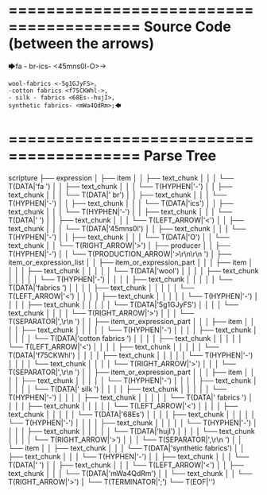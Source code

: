 ========================================
Source Code (between the arrows)
========================================

🡆fa - br-ics- <45mns0l-O>->

    wool-fabrics <-5g1GJyFS>,
    -cotton fabrics <f75CKWhl->,
    - silk - fabrics <68Es--hujI>,
    synthetic fabrics- <mWa4QdRm>;🡄

========================================
Parse Tree
========================================

scripture
├── expression
│   ├── item
│   │   ├── text_chunk
│   │   │   └── T(DATA|'fa ')
│   │   ├── text_chunk
│   │   │   └── T(HYPHEN|'-')
│   │   ├── text_chunk
│   │   │   └── T(DATA|' br')
│   │   ├── text_chunk
│   │   │   └── T(HYPHEN|'-')
│   │   ├── text_chunk
│   │   │   └── T(DATA|'ics')
│   │   ├── text_chunk
│   │   │   └── T(HYPHEN|'-')
│   │   ├── text_chunk
│   │   │   └── T(DATA|' ')
│   │   ├── text_chunk
│   │   │   └── T(LEFT_ARROW|'<')
│   │   ├── text_chunk
│   │   │   └── T(DATA|'45mns0l')
│   │   ├── text_chunk
│   │   │   └── T(HYPHEN|'-')
│   │   ├── text_chunk
│   │   │   └── T(DATA|'O')
│   │   └── text_chunk
│   │       └── T(RIGHT_ARROW|'>')
│   ├── producer
│   │   ├── T(HYPHEN|'-')
│   │   └── T(PRODUCTION_ARROW|'>\r\n\r\n    ')
│   ├── item_or_expression_list
│   │   ├── item_or_expression_part
│   │   │   ├── item
│   │   │   │   ├── text_chunk
│   │   │   │   │   └── T(DATA|'wool')
│   │   │   │   ├── text_chunk
│   │   │   │   │   └── T(HYPHEN|'-')
│   │   │   │   ├── text_chunk
│   │   │   │   │   └── T(DATA|'fabrics ')
│   │   │   │   ├── text_chunk
│   │   │   │   │   └── T(LEFT_ARROW|'<')
│   │   │   │   ├── text_chunk
│   │   │   │   │   └── T(HYPHEN|'-')
│   │   │   │   ├── text_chunk
│   │   │   │   │   └── T(DATA|'5g1GJyFS')
│   │   │   │   └── text_chunk
│   │   │   │       └── T(RIGHT_ARROW|'>')
│   │   │   └── T(SEPARATOR|',\r\n    ')
│   │   ├── item_or_expression_part
│   │   │   ├── item
│   │   │   │   ├── text_chunk
│   │   │   │   │   └── T(HYPHEN|'-')
│   │   │   │   ├── text_chunk
│   │   │   │   │   └── T(DATA|'cotton fabrics ')
│   │   │   │   ├── text_chunk
│   │   │   │   │   └── T(LEFT_ARROW|'<')
│   │   │   │   ├── text_chunk
│   │   │   │   │   └── T(DATA|'f75CKWhl')
│   │   │   │   ├── text_chunk
│   │   │   │   │   └── T(HYPHEN|'-')
│   │   │   │   └── text_chunk
│   │   │   │       └── T(RIGHT_ARROW|'>')
│   │   │   └── T(SEPARATOR|',\r\n    ')
│   │   ├── item_or_expression_part
│   │   │   ├── item
│   │   │   │   ├── text_chunk
│   │   │   │   │   └── T(HYPHEN|'-')
│   │   │   │   ├── text_chunk
│   │   │   │   │   └── T(DATA|' silk ')
│   │   │   │   ├── text_chunk
│   │   │   │   │   └── T(HYPHEN|'-')
│   │   │   │   ├── text_chunk
│   │   │   │   │   └── T(DATA|' fabrics ')
│   │   │   │   ├── text_chunk
│   │   │   │   │   └── T(LEFT_ARROW|'<')
│   │   │   │   ├── text_chunk
│   │   │   │   │   └── T(DATA|'68Es')
│   │   │   │   ├── text_chunk
│   │   │   │   │   └── T(HYPHEN|'-')
│   │   │   │   ├── text_chunk
│   │   │   │   │   └── T(HYPHEN|'-')
│   │   │   │   ├── text_chunk
│   │   │   │   │   └── T(DATA|'hujI')
│   │   │   │   └── text_chunk
│   │   │   │       └── T(RIGHT_ARROW|'>')
│   │   │   └── T(SEPARATOR|',\r\n    ')
│   │   └── item
│   │       ├── text_chunk
│   │       │   └── T(DATA|'synthetic fabrics')
│   │       ├── text_chunk
│   │       │   └── T(HYPHEN|'-')
│   │       ├── text_chunk
│   │       │   └── T(DATA|' ')
│   │       ├── text_chunk
│   │       │   └── T(LEFT_ARROW|'<')
│   │       ├── text_chunk
│   │       │   └── T(DATA|'mWa4QdRm')
│   │       └── text_chunk
│   │           └── T(RIGHT_ARROW|'>')
│   └── T(TERMINATOR|';')
└── T(EOF|'<EOF>')